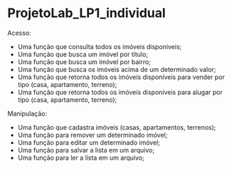 # ProjetoLab_LP1_individual

Acesso:

- Uma função que consulta todos os imóveis disponíveis;
- Uma função que busca um imóvel por título;
- Uma função que busca um imóvel por bairro;
- Uma função que busca os imóveis acima de um determinado valor;
- Uma função que retorna todos os imóveis disponíveis para vender por tipo (casa, apartamento, terreno);
- Uma função que retorna todos os imóveis disponíveis para alugar por tipo (casa, apartamento, terreno);

Manipulação:

- Uma função que cadastra imóveis (casas, apartamentos, terrenos);
- Uma função para remover um determinado imóvel;
- Uma função para editar um determinado imóvel;
- Uma função para salvar a lista em um arquivo;
- Uma função para ler a lista em um arquivo;
